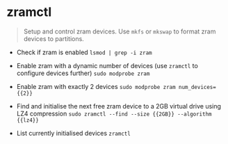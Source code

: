 # zramctl
> Setup and control zram devices.
> Use `mkfs` or `mkswap` to format zram devices to partitions.

- Check if zram is enabled
`lsmod | grep -i zram`

- Enable zram with a dynamic number of devices (use `zramctl` to configure devices further)
`sudo modprobe zram`

- Enable zram with exactly 2 devices
`sudo modprobe zram num_devices={{2}}`

- Find and initialise the next free zram device to a 2GB virtual drive using LZ4 compression
`sudo zramctl --find --size {{2GB}} --algorithm {{lz4}}`

- List currently initialised devices
`zramctl`
